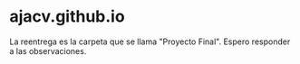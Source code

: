 # ajacv.github.io
La reentrega es la carpeta que se llama "Proyecto Final". Espero responder a  las observaciones.
